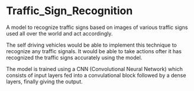 # Traffic_Sign_Recognition

A model to recognize traffic signs based on images of various traffic signs used all over the world and act accordingly.

The self driving vehicles would be able to implement this technique to recognize any traffic signals. It would be able to take actions ofter it has recognized the traffic signs accurately using the model.

The model is trained using a CNN (Convolutional Neural Network) which consists of input layers fed into a convulational block followed by a dense layers, finally giving the output.
